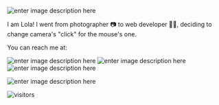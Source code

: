![enter image description here](https://i.ibb.co/nfyL6zq/hello.png)

I am Lola! I went from photographer 📷 to web developer 👩‍💻, deciding to change camera's "click" for the mouse's one.

You can reach me at:

![enter image description here](https://i.ibb.co/YpgsDZK/4584660-linkedin-logo-media-network-social-icon-1.png) ![enter image description here](https://i.ibb.co/NYdy5v5/4584662-logo-media-network-social-twitter-icon.png) ![enter image description here](https://i.ibb.co/XtjwGpd/4584657-flickr-logo-media-network-social-icon.png)

![enter image description here](https://i.ibb.co/92FHL4d/pusheencode.gif)

![visitors](https://visitor-badge.glitch.me/badge?page_id=lolarufino&left_color=lightpink&right_color=gray)
  
